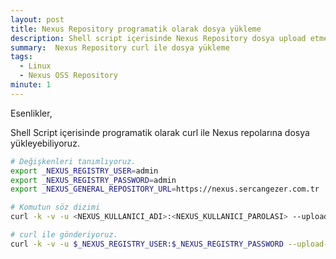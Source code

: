 ```yaml
---
layout: post
title: Nexus Repository programatik olarak dosya yükleme
description: Shell script içerisinde Nexus Repository dosya upload etme
summary:  Nexus Repository curl ile dosya yükleme
tags: 
  - Linux
  - Nexus OSS Repository
minute: 1
---
```


Esenlikler,

Shell Script içerisinde programatik olarak curl ile Nexus repolarına dosya yükleyebiliyoruz.

```bash
# Değişkenleri tanımlıyoruz.
export _NEXUS_REGISTRY_USER=admin
export _NEXUS_REGISTRY_PASSWORD=admin
export _NEXUS_GENERAL_REPOSITORY_URL=https://nexus.sercangezer.com.tr

# Komutun söz dizimi
curl -k -v -u <NEXUS_KULLANICI_ADI>:<NEXUS_KULLANICI_PAROLASI> --upload-file <YÜKLENECEK_DOSYANIN_FULL_PATHI> <NEXUS_REPOSITORY_URL>/<YUKLENECEK_DOSYA_ADI>

# curl ile gönderiyoruz.
curl -k -v -u $_NEXUS_REGISTRY_USER:$_NEXUS_REGISTRY_PASSWORD --upload-file /nfs-server/sg-setup.tar.gz $_NEXUS_GENERAL_REPOSITORY_URL/repository/sg-raw-files/sg-setup/sg-setup.tar.gz
```
